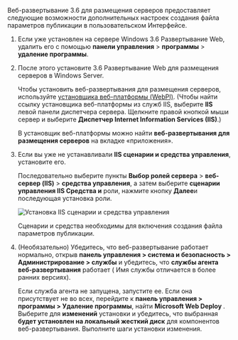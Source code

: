 Веб-развертывание 3.6 для размещения серверов предоставляет следующие возможности дополнительных настроек создания файла параметров публикации в пользовательском Интерфейсе.

1. Если уже установлен на сервере Windows 3.6 Развертывание Web, удалить его с помощью **панели управления** > **программы** > **удаление программы**.

1. После этого установите 3.6 Развертывание Web для размещения серверов в Windows Server.

    Чтобы установить веб-развертывания для размещения серверов, используйте [установщика веб-платформы (WebPI)](https://www.microsoft.com/web/downloads/platform.aspx). (Чтобы найти ссылку установщика веб-платформы из служб IIS, выберите **IIS** левой панели диспетчера сервера. Щелкните правой кнопкой мыши сервер и выберите **Диспетчер Internet Information Services (IIS)**.)

    В установщик веб-платформы можно найти **веб-развертывания для размещения серверов** на вкладке «приложения».

1. Если вы уже не устанавливали **IIS сценарии и средства управления**, установите его.

    Последовательно выберите пункты **Выбор ролей сервера** > **веб-сервер (IIS)** > **средства управления**, а затем выберите **сценарии управления IIS Средства и** роли, нажмите кнопку **Далее**и последующая установка роли.

    ![Установка IIS сценарии и средства управления](../../deployment/media/tutorial-iis-management-scripts-and-tools.png)

    Сценарии и средства необходимы для включения создания файла параметров публикации.

1. (Необязательно) Убедитесь, что веб-развертывание работает нормально, открыв **панель управления > система и безопасность > Администрирование > службы** и убедитесь, что **службы агента веб-развертывания** работает ( Имя службы отличается в более ранних версиях).

    Если служба агента не запущена, запустите ее. Если она присутствует не во всех, перейдите к **панель управления > программы > Удаление программы**, найти **Microsoft Web Deploy <version>** . Выберите для **изменений** установки и убедитесь, что выбранная **будет установлен на локальный жесткий диск** для компонентов веб-развертывания. Выполните шаги установки изменения.